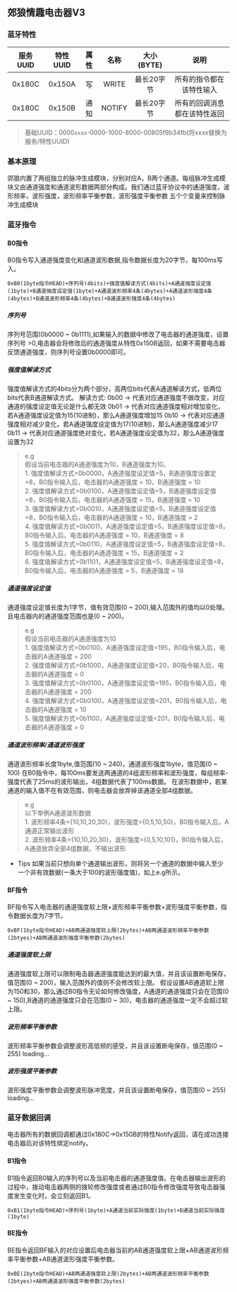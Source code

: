 ## 郊狼情趣电击器V3

### 蓝牙特性
|    服务UUID    |    特性UUID     |      属性      |      名称      |    大小(BYTE)  | 说明 |
| :------------: | :------------: | :------------: | :------------: | :------------: | :----: |
|     0x180C     |     0x150A     |    写     | WRITE        | 最长20字节           | 所有的指令都在该特性输入 |
|     0x180C     |     0x150B     |    通知   | NOTIFY        | 最长20字节           | 所有的回调消息都在该特性返回 |

> 基础UUID：0000`xxxx`-0000-1000-8000-00805f9b34fb(将xxxx替换为服务/特性UUID)

### 基本原理
郊狼内置了两组独立的脉冲生成模块，分别对应A，B两个通道。每组脉冲生成模块又由通道强度和通道波形数据两部分构成。我们通过蓝牙协议中的通道强度，波形频率，波形强度，波形频率平衡参数，波形强度平衡参数 五个个变量来控制脉冲生成模块

### 蓝牙指令

#### B0指令
B0指令写入通道强度变化和通道波形数据,指令数据长度为20字节，每100ms写入。
```
0xB0(1byte指令HEAD)+序列号(4bits)+强度值解读方式(4bits)+A通道强度设定值(1byte)+B通道强度设定值(1byte)+A通道波形频率4条(4bytes)+A通道波形强度4条(4bytes)+B通道波形频率4条(4bytes)+B通道波形强度4条(4bytes)
```
##### 序列号
序列号范围(0b0000 ~ 0b1111),如果输入的数据中修改了电击器的通道强度，设置序列号 >0,电击器会将修改后的通道强度从特性0x150B返回，如果不需要电击器反馈通道强度，则序列号设置0b0000即可。

##### 强度值解读方式
强度值解读方式的4bits分为两个部分，高两位bits代表A通道解读方式，低两位bits代表B通道解读方式。
解读方式:
0b00 -> 代表对应通道强度不做改变，对应通道的强度设定值无论是什么都无效
0b01 -> 代表对应通道强度相对增加变化，若A通道强度设定值为15(10进制)，那么A通道强度增加15
0b10 -> 代表对应通道强度相对减少变化，若A通道强度设定值为17(10进制)，那么A通道强度减少17
0b11 -> 代表对应通道强度绝对变化，若A通道强度设定值为32，那么A通道强度设置为32

>e.g<br/>假设当前电击器的A通道强度为10，B通道强度为10。<br/>1.  强度值解读方式=0b0000，A通道强度设定值=5，B通道强度设置定=8，B0指令输入后，电击器的A通道强度 = 10，B通道强度 = 10<br/>2. 强度值解读方式=0b0100，A通道强度设定值=5，B通道强度设定值=8，B0指令输入后，电击器的A通道强度 = 15，B通道强度 = 10<br/>3. 强度值解读方式=0b0010，A通道强度设定值=5，B通道强度设定值=8，B0指令输入后，电击器的A通道强度 = 10，B通道强度 = 2<br/>4. 强度值解读方式=0b0011，A通道强度设定值=5，B通道强度设定值=8，B0指令输入后，电击器的A通道强度 = 10，B通道强度 = 8<br/>5. 强度值解读方式=0b0110，A通道强度设定值=5，B通道强度设定值=8，B0指令输入后，电击器的A通道强度 = 15，B通道强度 = 2<br/>6. 强度值解读方式=0b1101，A通道强度设定值=5，B通道强度设定值=8，B0指令输入后，电击器的A通道强度 = 5，B通道强度 = 18

##### 通道强度设定值
通道强度设定值长度为1字节，值有效范围(0 ~ 200),输入范围外的值均以0处理。且电击器内的通道强度范围也是(0 ~ 200)。
>e.g<br/>假设当前电击器的A通道强度为10<br/>1. 强度值解读方式=0b0100，A通道强度设定值=195，B0指令输入后，电击器的A通道强度 = 200<br/>2. 强度值解读方式=0b1000，A通道强度设定值=20，B0指令输入后，电击器的A通道强度 = 0<br/>3. 强度值解读方式=0b0100，A通道强度设定值=195，B0指令输入后，电击器的A通道强度 = 200<br/>4. 强度值解读方式=0b0100，A通道强度设定值=201，B0指令输入后，电击器的A通道强度 = 10<br/>5. 强度值解读方式=0b1100，A通道强度设定值=201，B0指令输入后，电击器的A通道强度 = 0<br/>

##### 通道波形频率/通道波形强度
通道波形频率长度1byte,值范围(10 ~ 240)，通道波形强度1byte，值范围(0 ~ 100)
在B0指令中，每100ms要发送两通道的4组波形频率和波形强度，每组频率-强度代表了25ms的波形输出，4组数据代表了100ms数据。
在波形数据中，若某通道的输入值不在有效范围，则电击器会放弃掉该通道全部4组数据。

>e.g<br/>以下举例A通道波形数据<br/>1. 波形频率4条={10,10,20,30}，波形强度={0,5,10,50}，B0指令输入后，A通道正常输出波形<br/>2. 波形频率4条={10,10,20,30}，波形强度={0,5,10,101}，B0指令输入后，A通道放弃全部4组数据，不输出波形

- Tips 如果当前只想向单个通道输出波形，则将另一个通道的数据中输入至少一个非有效数据(一条大于100的波形强度值)，如上e.g所示。

#### BF指令
BF指令写入电击器的通道强度软上限+波形频率平衡参数+波形强度平衡参数，指令数据长度为7字节。
```
0xBF(1byte指令HEAD)+AB两通道强度软上限(2bytes)+AB两通道波形频率平衡参数(2btyes)+AB两通道波形强度平衡参数(2bytes)
```
##### 通道强度软上限
通道强度软上限可以限制电击器通道强度能达到的最大值，并且该设置断电保存，值范围(0 ~ 200)，输入范围外的值则不会修改软上限。
假设设置AB通道软上限为150和30，那么通过B0指令无论如何修改强度，A通道的通道强度只会在范围(0 ~ 150),B通道的通道强度只会在范围(0 ~ 30)，电击器的通道强度一定不会超过软上限。

##### 波形频率平衡参数
波形频率平衡参数会调整波形高低频的感受，并且该设置断电保存，值范围(0 ~ 255)
loading...

##### 波形强度平衡参数
波形强度平衡参数会调整波形脉冲宽度，并且该设置断电保存，值范围(0 ~ 255)
loading...

### 蓝牙数据回调
电击器所有的数据回调都通过0x180C->0x150B的特性Notify返回，请在成功连接电击器后对该特性绑定notify。

#### B1指令

B1指令返回B0输入的序列号以及当前电击器的通道强度值。在电击器输出波形的过程中，拨动电击器两侧的拨轮修改强度或者通过B0指令修改强度导致电击器强度发生变化时，会立刻返回B1。
```
0xB1(1byte指令HEAD)+序列号(1byte)+A通道当前实际强度(1byte)+B通道当前实际强度(1byte)
```

#### BE指令

BE指令返回BF输入的对应设置后电击器当前的AB通道强度软上限+AB通道波形频率平衡参数+AB通道波形强度平衡参数。
```
0xBE(1byte指令HEAD)+AB两通道强度软上限(2bytes)+AB两通道波形频率平衡参数(2btyes)+AB两通道波形强度平衡参数(2bytes)
```
